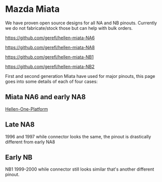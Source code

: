 # Mazda Miata

We have proven open source designs for all NA and NB pinouts. Currently we do not fabricate/stock those but can help with bulk orders.

https://github.com/gerefi/hellen-miata-NA6

https://github.com/gerefi/hellen-miata-NA8

https://github.com/gerefi/hellen-miata-NB1

https://github.com/gerefi/hellen-miata-NB2

First and second generation Miata have used for major pinouts, this page goes into some details of each of four cases:

## Miata NA6 and early NA8

[Hellen-One-Platform](Hellen-One-Platform)

## Late NA8

1996 and 1997 while connector looks the same, the pinout is drastically different from early NA8

## Early NB

NB1 1999-2000 while connector still looks similar that's another different pinout.

